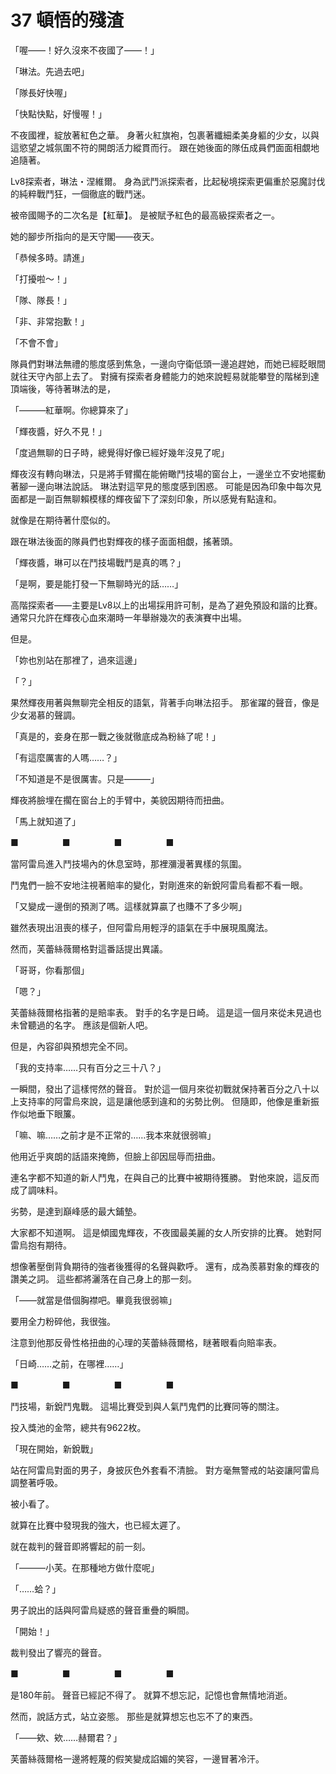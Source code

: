 # 37 頓悟的殘渣

「喔——！好久沒來不夜國了——！」

「琳法。先過去吧」

「隊長好快喔」

「快點快點，好慢喔！」

不夜國裡，綻放著紅色之華。
身著火紅旗袍，包裹著纖細柔美身軀的少女，以與這慾望之城氛圍不符的開朗活力縱貫而行。
跟在她後面的隊伍成員們面面相覷地追隨著。

Lv8探索者，琳法・涅維爾。
身為武鬥派探索者，比起秘境探索更偏重於惡魔討伐的純粹戰鬥狂，一個徹底的戰鬥迷。

被帝國賜予的二次名是【紅華】。
是被賦予紅色的最高級探索者之一。

她的腳步所指向的是天守閣——夜天。

「恭候多時。請進」

「打擾啦～！」

「隊、隊長！」

「非、非常抱歉！」

「不會不會」

隊員們對琳法無禮的態度感到焦急，一邊向守衛低頭一邊追趕她，而她已經眨眼間就往天守內部上去了。
對擁有探索者身體能力的她來說輕易就能攀登的階梯到達頂端後，等待著琳法的是，

「———紅華啊。你總算來了」

「輝夜醬，好久不見！」

「度過無聊的日子時，總覺得好像已經好幾年沒見了呢」

輝夜沒有轉向琳法，只是將手臂擱在能俯瞰鬥技場的窗台上，一邊坐立不安地擺動著腳一邊向琳法說話。
琳法對這罕見的態度感到困惑。
可能是因為印象中每次見面都是一副百無聊賴模樣的輝夜留下了深刻印象，所以感覺有點違和。

就像是在期待著什麼似的。

跟在琳法後面的隊員們也對輝夜的樣子面面相覷，搖著頭。

「輝夜醬，琳可以在鬥技場戰鬥是真的嗎？」

「是啊，要是能打發一下無聊時光的話……」

高階探索者——主要是Lv8以上的出場採用許可制，是為了避免預設和諧的比賽。
通常只允許在輝夜心血來潮時一年舉辦幾次的表演賽中出場。

但是。

「妳也別站在那裡了，過來這邊」

「？」

果然輝夜用著與無聊完全相反的語氣，背著手向琳法招手。
那雀躍的聲音，像是少女渴慕的聲調。

「真是的，妾身在那一戰之後就徹底成為粉絲了呢！」

「有這麼厲害的人嗎……？」

「不知道是不是很厲害。只是———」

輝夜將臉埋在擱在窗台上的手臂中，美貌因期待而扭曲。

「馬上就知道了」

■　　　　　■　　　　　■　　　　　■

當阿雷烏進入鬥技場內的休息室時，那裡瀰漫著異樣的氛圍。

鬥鬼們一臉不安地注視著賠率的變化，對剛進來的新銳阿雷烏看都不看一眼。

「又變成一邊倒的預測了嗎。這樣就算贏了也賺不了多少啊」

雖然表現出沮喪的樣子，但阿雷烏用輕浮的語氣在手中展現風魔法。

然而，芙蕾絲薇爾格對這番話提出異議。

「哥哥，你看那個」

「嗯？」

芙蕾絲薇爾格指著的是賠率表。
對手的名字是日崎。
這是這一個月來從未見過也未曾聽過的名字。
應該是個新人吧。

但是，內容卻與預想完全不同。

「我的支持率……只有百分之三十八？」

一瞬間，發出了這樣愕然的聲音。
對於這一個月來從初戰就保持著百分之八十以上支持率的阿雷烏來說，這是讓他感到違和的劣勢比例。
但隨即，他像是重新振作似地垂下眼簾。

「嘛、嘛……之前才是不正常的……我本來就很弱嘛」

他用近乎爽朗的話語來掩飾，但臉上卻因屈辱而扭曲。

連名字都不知道的新人鬥鬼，在與自己的比賽中被期待獲勝。
對他來說，這反而成了調味料。

劣勢，是達到巔峰感的最大鋪墊。

大家都不知道啊。
這是傾國鬼輝夜，不夜國最美麗的女人所安排的比賽。
她對阿雷烏抱有期待。

想像著壓倒背負期待的強者後獲得的名聲與歡呼。
還有，成為羨慕對象的輝夜的讚美之詞。
這些都將灑落在自己身上的那一刻。

「——就當是借個胸襟吧。畢竟我很弱嘛」

要用全力粉碎他，我很強。

注意到他那反骨性格扭曲的心理的芙蕾絲薇爾格，瞇著眼看向賠率表。

「日崎……之前，在哪裡……」

■　　　　　■　　　　　■　　　　　■

鬥技場，新銳鬥鬼戰。
這場比賽受到與人氣鬥鬼們的比賽同等的關注。

投入獎池的金幣，總共有9622枚。

「現在開始，新銳戰」

站在阿雷烏對面的男子，身披灰色外套看不清臉。
對方毫無警戒的站姿讓阿雷烏調整著呼吸。

被小看了。

就算在比賽中發現我的強大，也已經太遲了。

就在裁判的聲音即將響起的前一刻。

「———小芙。在那種地方做什麼呢」

「……蛤？」

男子說出的話與阿雷烏疑惑的聲音重疊的瞬間。

「開始！」

裁判發出了響亮的聲音。

■　　　　　■　　　　　■　　　　　■

是180年前。
聲音已經記不得了。
就算不想忘記，記憶也會無情地消逝。

然而，說話方式，站立姿態。
那些是就算想忘也忘不了的東西。

「——欸、欸……赫爾君？」

芙蕾絲薇爾格一邊將輕蔑的假笑變成諂媚的笑容，一邊冒著冷汗。